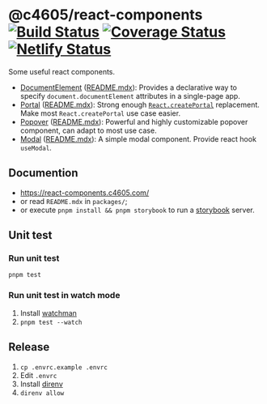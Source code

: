# @c4605/react-components [![Build Status](https://travis-ci.com/bolasblack/react-components.svg?branch=master)](https://travis-ci.com/bolasblack/react-components) [![Coverage Status](https://coveralls.io/repos/github/bolasblack/react-components/badge.svg?branch=master)](https://coveralls.io/github/bolasblack/react-components?branch=master) [![Netlify Status](https://api.netlify.com/api/v1/badges/959b0ca3-36af-424d-b710-0f596303ff03/deploy-status)](https://react-components.c4605.com/)

Some useful react components.

- [DocumentElement](https://react-components.c4605.com/document-element-readme) ([README.mdx](./packages/DocumentElement/README.mdx)): Provides a declarative way to specify `document.documentElement` attributes in a single-page app.
- [Portal](https://react-components.c4605.com/portal-readme) ([README.mdx](./packages/Portal/README.mdx)): Strong enough [`React.createPortal`](https://reactjs.org/docs/react-dom.html#createportal) replacement. Make most `React.createPortal` use case easier.
- [Popover](https://react-components.c4605.com/popover-readme) ([README.mdx](./packages/Popover/README.mdx)): Powerful and highly customizable popover component, can adapt to most use case.
- [Modal](https://react-components.c4605.com/modal-readme) ([README.mdx](./packages/Modal/README.mdx)): A simple modal component. Provide react hook `useModal`.

## Documention

* https://react-components.c4605.com/
* or read `README.mdx` in `packages/`;
* or execute `pnpm install && pnpm storybook` to run a [storybook](https://storybook.js.org/) server.

## Unit test

### Run unit test

```
pnpm test
```

### Run unit test in watch mode

1. Install [watchman](https://facebook.github.io/watchman/)
1. `pnpm test --watch`

## Release

1. `cp .envrc.example .envrc`
1. Edit `.envrc`
1. Install [direnv](https://direnv.net/)
1. `direnv allow`
